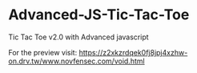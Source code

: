 # Advanced-JS-Tic-Tac-Toe
Tic Tac Toe v2.0 with Advanced javascript

For the preview visit:
https://z2xkzrdqek0fj8jpj4xzhw-on.drv.tw/www.novfensec.com/void.html
